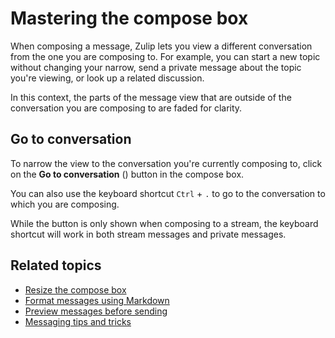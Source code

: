 # Mastering the compose box

When composing a message, Zulip lets you view a different conversation from the
one you are composing to. For example, you can start a new topic without
changing your narrow, send a private message about the topic you're viewing, or
look up a related discussion.

In this context, the parts of the message view that are outside of the
conversation you are composing to are faded for clarity.

## Go to conversation

To narrow the view to the conversation you're currently composing to,
click on the **Go to conversation** (<i class="zulip-icon
   zulip-icon-arrow-left-circle"></i>) button in the compose box.

You can also use the keyboard shortcut `Ctrl` + `.` to go to the conversation to
which you are composing.

While the button is only shown when composing to a stream, the keyboard shortcut
will work in both stream messages and private messages.

## Related topics

* [Resize the compose box](/help/resize-the-compose-box)
* [Format messages using Markdown](/help/format-your-message-using-markdown)
* [Preview messages before sending](/help/preview-your-message-before-sending)
* [Messaging tips and tricks](/help/messaging-tips)

